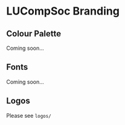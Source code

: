 # LUCompSoc Branding
## Colour Palette
Coming soon...

## Fonts
Coming soon...

## Logos
Please see ```logos/```
